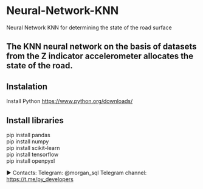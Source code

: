 # Neural-Network-KNN
Neural Network KNN for determining the state of the road surface

## The KNN neural network on the basis of datasets from the Z indicator accelerometer allocates the state of the road.


## Instalation 
Install Python https://www.python.org/downloads/

## Install libraries

pip install pandas<br>
pip install numpy<br>
pip install scikit-learn<br>
pip install tensorflow<br>
pip install openpyxl

► Contacts:
Telegram: @morgan_sql
Telegram channel:   https://t.me/py_developers
